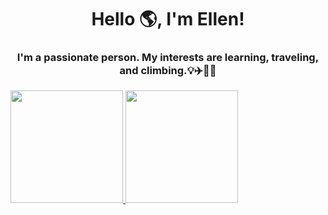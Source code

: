 <h1 align="center">Hello 🌎, I'm Ellen!</h1>
<h3 align="center">I'm a passionate person. My interests are learning, traveling, and climbing.💡✈️🧗‍♀️</h3>

<div>
  <a href="https://github.com/Ellen-code">
  <img height="180em" src="https://github-readme-stats.vercel.app/api?username=Ellen-code&show_icons=true&theme=dracula&include_all_commits=true&count_private=true"/>
  <img height="180em" src="https://github-readme-stats.vercel.app/api/top-langs/?username=Ellen-code&layout=compact&langs_count=7&theme=dracula"/>
</div><br>

